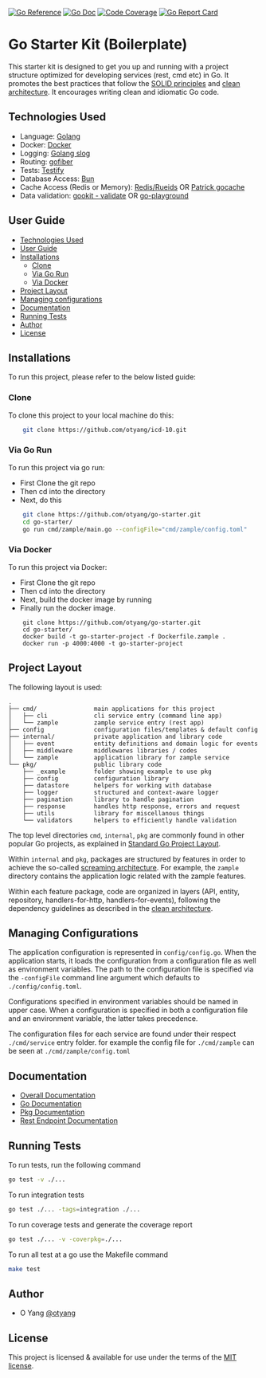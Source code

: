 
[![Go Reference](https://pkg.go.dev/badge/github.com/otyang/go-starter.svg)](https://pkg.go.dev/github.com/otyang/go-starter)
[![Go Doc](https://godoc.org/github.com/otyang/go-starter?status.png)](http://godoc.org/github.com/otyang/go-starter) 
[![Code Coverage](https://codecov.io/gh/otyang/go-starter/branch/master/graph/badge.svg)](https://codecov.io/gh/otyang/go-starter)
[![Go Report Card](https://goreportcard.com/badge/github.com/otyang/go-starter)](https://goreportcard.com/report/github.com/otyang/go-starter)

# Go Starter Kit (Boilerplate) 

This starter kit is designed to get you up and running with a project structure optimized for developing services (rest, cmd etc) in Go. It promotes the best practices that follow the [SOLID principles](https://en.wikipedia.org/wiki/SOLID) and [clean architecture](https://blog.cleancoder.com/uncle-bob/2012/08/13/the-clean-architecture.html).  It encourages writing clean and idiomatic Go code.



## Technologies Used
- Language:		[Golang](https://golang.org) 
- Docker:	[Docker](https://www.docker.com/)
- Logging: [Golang slog](golang.org/x/exp/slog) 
- Routing: [gofiber](https://github.com/gofiber/fiber)
- Tests:  [Testify](https://github.com/stretchr/testify)
- Database Access:	[Bun](https://github.com/uptrace/bun)
- Cache Access (Redis or Memory): [Redis/Rueids](https://github.com/redis/rueidis) OR [Patrick gocache](https://github.com/patrickmn/go-cache)
- Data validation: [gookit - validate](https://github.com/gookit/validate) OR [go-playground](https://github.com/go-playground/validator)


## User Guide
* [Technologies Used](#technologies-used)
* [User Guide](#user-guide)
* [Installations](#installations)
    * [Clone](#clone)  
    * [Via Go Run](#via-go-run)  
    * [Via Docker](#via-docker)  
* [Project Layout](#Project-layout)
* [Managing configurations](#managing-configurations)
* [Documentation](#documentation)
* [Running Tests](#running-tests)
* [Author](#author)
* [License](#license)


## Installations
To run this project, please refer to the below listed guide: 

### Clone
To clone this project to your local machine do this:
```bash
    git clone https://github.com/otyang/icd-10.git 
```

### Via Go Run
To run this project via go run:
- First Clone the git repo
- Then cd into the directory
- Next, do this
```bash
    git clone https://github.com/otyang/go-starter.git
    cd go-starter/
    go run cmd/zample/main.go --configFile="cmd/zample/config.toml"
``` 

### Via Docker
To run this project via Docker:
- First Clone the git repo
- Then cd into the directory 
- Next, build the docker image by running
- Finally run the docker image. 

```
    git clone https://github.com/otyang/go-starter.git
    cd go-starter/
    docker build -t go-starter-project -f Dockerfile.zample . 
    docker run -p 4000:4000 -t go-starter-project
```




## Project Layout
The following layout is used:
```
.
├── cmd/                main applications for this project
│   ├── cli             cli service entry (command line app)
│   └── zample          zample service entry (rest app)
├── config              configuration files/templates & default config
├── internal/           private application and library code
│   ├── event           entity definitions and domain logic for events
│   ├── middleware      middlewares libraries / codes
│   └── zample          application library for zample service
└── pkg/                public library code
    ├── _example        folder showing example to use pkg
    ├── config          configuration library
    ├── datastore       helpers for working with database
    ├── logger          structured and context-aware logger
    ├── pagination      library to handle pagination
    ├── response        handles http response, errors and request
    ├── utils           library for miscellanous things
    └── validators      helpers to efficiently handle validation 
```


The top level directories `cmd`, `internal`, `pkg` are commonly found in other popular Go projects, as explained in
[Standard Go Project Layout](https://github.com/golang-standards/project-layout).

Within `internal` and `pkg`, packages are structured by features in order to achieve the so-called
[screaming architecture](https://blog.cleancoder.com/uncle-bob/2011/09/30/Screaming-Architecture.html). For example, 
the `zample` directory contains the application logic related with the zample features. 

Within each feature package, code are organized in layers (API, entity, repository, handlers-for-http, handlers-for-events), following the dependency guidelines as described in the [clean architecture](https://blog.cleancoder.com/uncle-bob/2012/08/13/the-clean-architecture.html).


## Managing Configurations

The application configuration is represented in `config/config.go`. When the application starts,
it loads the configuration from a configuration file as well as environment variables. The path 
to the configuration file is specified via the `-configFile` command line argument which defaults to 
`./config/config.toml`. 

Configurations specified in environment variables should be named in upper case. When a configuration
is specified in both a configuration file and an environment variable, the latter takes precedence. 

The  configuration files for each service are found under their respect `./cmd/service` entry folder.
for example the config file for `./cmd/zample` can be seen at `./cmd/zample/config.toml`



## Documentation
-   [Overall Documentation](/README.md)
-   [Go Documentation](http://godoc.org/github.com/otyang/go-starter)
-   [Pkg Documentation](/pkg/README.md)
-   [Rest Endpoint Documentation](/cmd/zample/README.md)

## Running Tests
To run tests, run the following command
```bash
go test -v ./...
```

To run integration tests
```bash
go test ./... -tags=integration ./...
```

To run coverage tests and generate the coverage report
```bash
go test ./... -v -coverpkg=./...
```

To run all test at a go use the Makefile command
```bash
make test
```


## Author
- O Yang [@otyang](https://www.github.com/otyang) 


## License 
This project is licensed & available for use under the terms of the [MIT license](/LICENSE).
